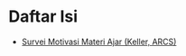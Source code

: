 # Daftar Isi 
- [Survei Motivasi Materi Ajar (Keller,
   ARCS)](https://frenkiherlambang.github.io/teknodukasi/instructional-material-motivation-survey)
